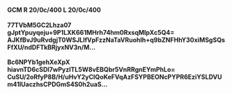 #### GCM R 20/0c/400 L 20/0c/400
**77TVbM5GC2Lhza07**<br/>**gJptYpuyqeju+9P1LXK661MHrh74hm0RxsqMlpXc5Q4=**<br/>**AJKfBvJ9uRvdgjT0WSJLlfVpFzzNaTaVRuohlh+q9bZNFHhY30xiMSgSQsFfXU/ndDFTkBRjyxNV3n/M...**<br/><br/>
**Bc6NPYb1gehXeXpX**<br/>**hiavnTD6cSDl7wPyzlTL5W8vEBQbr5VnRRgnEYmPhLo=**<br/>**CuSU/2oRfyP8B/H/uHvY2yCIQoKeFVqAzFSYPBEONcPYPR6EziYSLDVUm41lUaczhsCPDGmS4S0h2uaS...**